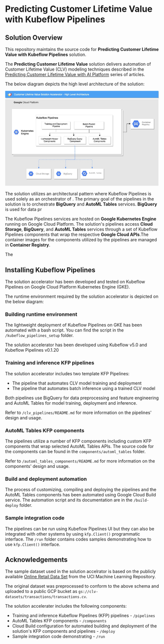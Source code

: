 # Predicting Customer Lifetime Value with Kubeflow Pipelines

## Solution Overview

This repository maintains the source code for  **Predicting Customer Lifetime Value with Kubeflow Pipelines** solution.

The **Predicting Customer Lifetime Value** solution  delivers automation of Customer Lifetime Value (CLV) modeling techniques described in the [Predicting Customer Lifetime Value with AI Platform](https://cloud.google.com/solutions/machine-learning/clv-prediction-with-offline-training-intro) series of articles.

The below diagram depicts the high level architecture of the solution:

![KFP Runtime](/images/architecture.jpg)

The solution utilizes an architectural pattern where Kubeflow Pipelines is used solely as an orchestrator of . The primary goal of the pipelines in the solution is to orchestrate **BigQuery** and **AutoML Tables** services. **BigQuery** is used for data pr


The Kubeflow Pipelines services are hosted on **Google Kubernetes Engine** running on Google Cloud Platform. The solution's pipelines access **Cloud Storage**, **BigQuery**, and **AutoML Tables** services through a set of Kubeflow Pipelines components that wrap the respective **Google Cloud APIs**.The container images for the components utilized by the pipelines are managed in **Container Registry**.

The 


## Installing Kubeflow Pipelines

The solution accelerator has been developed and tested on Kubeflow Pipelines on Google Cloud Platform Kubernetes Engine (GKE). 

The runtime environment required by the solution accelerator is depicted on the below diagram:




### Building runtime environment

The lightweight deployment of Kubeflow Pipelines on GKE has been automated with a bash script. You can find the script in the `/kubeflow_pipelines_setup` folder.

The solution accelerator has been developed using Kubeflow v5.0 and Kubeflow Pipelines v0.1.20


### Training and inference KFP pipelines

The solution accelerator includes two template KFP Pipelines:
- The pipeline that automates CLV model training and deployment
- The pipeline that automates batch inference using a trained CLV model

Both pipelines use BigQuery for data preprocessing and feature engineering and AutoML Tables for model training, deployment and inference.

Refer to `/clv_pipelines/README.md` for more information on the pipelines' design and usage.

### AutoML Tables KFP components

The pipelines utilize a number of KFP components including custom KFP components that wrap selected AutoML Tables APIs. The source code for the components can be found in the `components/automl_tables` folder.

Refer to `/automl_tables_components/README.md` for more information on the components' design and usage.

### Build and deployment automation

The process of customizing, compiling and deploying the pipelines and the AutoML Tables components has been automated using Google Cloud Build service. The automation script and its documentation are in the `/build-deploy` folder.

### Sample integration code

The pipelines can be run using Kubeflow Pipelines UI but they can also be integrated with other systems by using `kfp.Client()` programmatic interface. The `/run` folder contains codes samples demonstrating how to use `kfp.Client()` interface.





## Acknowledgements

The sample dataset used in the solution accelrator is based on the publicly available [Online Retail Data Set](http://archive.ics.uci.edu/ml/datasets/Online+Retail) from the UCI Machine Learning Repository. 

The original dataset was preprocessed to conform to the above schema and uploaded to a public GCP bucket as `gs://clv-datasets/transactions/transactions.cv`. 




The solution accelerater includes the following components:
- Training and inference Kubeflow Pipelines (KFP) pipelines - `/pipelines`
- AutoML Tables KFP components - `/components`
- Cloud Build configuration for automated building and deployment of the solution's KFP components and pipelines - `/deploy`
- Sample integration code demonstrating  - `/run`

